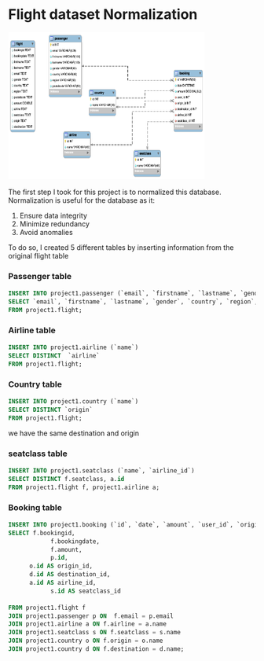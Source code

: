 # Flight dataset Normalization 

<img src="flight_normalized.png" alt="Flight Normalization" width="400" height="300">

The first step I took for this project is to normalized this database. Normalization is useful for the database as it:

1. Ensure data integrity
2. Minimize redundancy
3. Avoid anomalies

To do so, I created 5 different tables by inserting information from the original flight table  

### Passenger table 

```sql
INSERT INTO project1.passenger (`email`, `firstname`, `lastname`, `gender`, `country`, `region`, `postalcode`)
SELECT `email`, `firstname`, `lastname`, `gender`, `country`, `region`, `postalcode`
FROM project1.flight;
```
### Airline table 

 ```sql
INSERT INTO project1.airline (`name`)
SELECT DISTINCT  `airline`
FROM project1.flight;
```

### Country table 

```sql
INSERT INTO project1.country (`name`)
SELECT DISTINCT `origin`
FROM project1.flight; 
```
we have the same destination and origin 

### seatclass table 

```sql
INSERT INTO project1.seatclass (`name`, `airline_id`)
SELECT DISTINCT f.seatclass, a.id
FROM project1.flight f, project1.airline a;
```

### Booking table 

```sql
INSERT INTO project1.booking (`id`, `date`, `amount`, `user_id`, `origin_id`, `destination_id`, `airline_id`, `seatclass_id` )
SELECT f.bookingid, 
			f.bookingdate, 
			f.amount,
			p.id,
      o.id AS origin_id,
      d.id AS destination_id,
      a.id AS airline_id,
			s.id AS seatclass_id

FROM project1.flight f
JOIN project1.passenger p ON  f.email = p.email
JOIN project1.airline a ON f.airline = a.name
JOIN project1.seatclass s ON f.seatclass = s.name
JOIN project1.country o ON f.origin = o.name
JOIN project1.country d ON f.destination = d.name;
```

